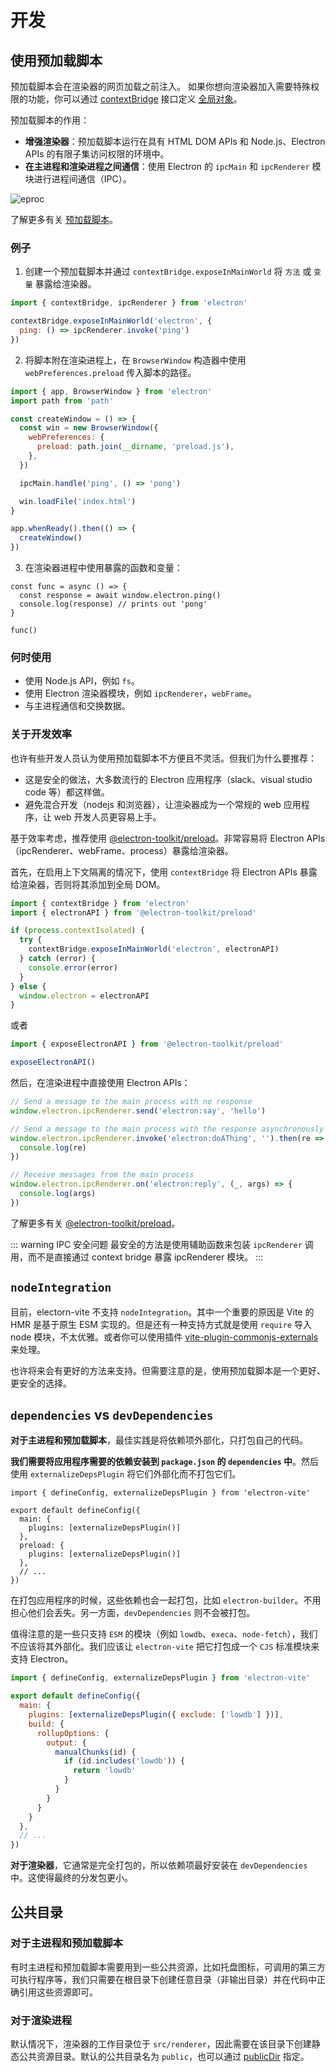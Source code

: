 # 开发

## 使用预加载脚本

预加载脚本会在渲染器的网页加载之前注入。 如果你想向渲染器加入需要特殊权限的功能，你可以通过 [contextBridge](https://www.electronjs.org/docs/latest/api/context-bridge) 接口定义 [全局对象](https://developer.mozilla.org/en-US/docs/Glossary/Global_object)。

预加载脚本的作用：

- **增强渲染器**：预加载脚本运行在具有 HTML DOM APIs 和 Node.js、Electron APIs 的有限子集访问权限的环境中。
- **在主进程和渲染进程之间通信**：使用 Electron 的 `ipcMain` 和 `ipcRenderer` 模块进行进程间通信（IPC）。

<script setup>
import { withBase } from 'vitepress'
</script>

<p>
  <img :src="withBase('/electron-processes.png')" class="ev-dev" alt="eproc">
</p>

了解更多有关 [预加载脚本](https://www.electronjs.org/docs/latest/tutorial/tutorial-preload)。

### 例子

1. 创建一个预加载脚本并通过 `contextBridge.exposeInMainWorld` 将 `方法` 或 `变量` 暴露给渲染器。

```js
import { contextBridge, ipcRenderer } from 'electron'

contextBridge.exposeInMainWorld('electron', {
  ping: () => ipcRenderer.invoke('ping')
})
```

2. 将脚本附在渲染进程上，在 `BrowserWindow` 构造器中使用 `webPreferences.preload` 传入脚本的路径。

```js {7,11}
import { app, BrowserWindow } from 'electron'
import path from 'path'

const createWindow = () => {
  const win = new BrowserWindow({
    webPreferences: {
      preload: path.join(__dirname, 'preload.js'),
    },
  })

  ipcMain.handle('ping', () => 'pong')

  win.loadFile('index.html')
}

app.whenReady().then(() => {
  createWindow()
})
```

3. 在渲染器进程中使用暴露的函数和变量：

```js{2}
const func = async () => {
  const response = await window.electron.ping()
  console.log(response) // prints out 'pong'
}

func()
```

### 何时使用

- 使用 Node.js API，例如 `fs`。
- 使用 Electron 渲染器模块，例如 `ipcRenderer`，`webFrame`。
- 与主进程通信和交换数据。

### 关于开发效率

也许有些开发人员认为使用预加载脚本不方便且不灵活。但我们为什么要推荐：

- 这是安全的做法，大多数流行的 Electron 应用程序（slack、visual studio code 等）都这样做。
- 避免混合开发（nodejs 和浏览器），让渲染器成为一个常规的 web 应用程序，让 web 开发人员更容易上手。

基于效率考虑，推荐使用 [@electron-toolkit/preload](https://github.com/alex8088/electron-toolkit/tree/master/packages/preload)。非常容易将 Electron APIs（ipcRenderer、webFrame、process）暴露​给渲染器。

首先，在启用上下文隔离的情况下，使用 `contextBridge` 将 Electron APIs 暴露给渲染器，否则将其添加到全局 DOM。

```js
import { contextBridge } from 'electron'
import { electronAPI } from '@electron-toolkit/preload'

if (process.contextIsolated) {
  try {
    contextBridge.exposeInMainWorld('electron', electronAPI)
  } catch (error) {
    console.error(error)
  }
} else {
  window.electron = electronAPI
}
```

或者

```js
import { exposeElectronAPI } from '@electron-toolkit/preload'

exposeElectronAPI()
```

然后，在渲染进程中直接使用 Electron APIs：

```js
// Send a message to the main process with no response
window.electron.ipcRenderer.send('electron:say', 'hello')

// Send a message to the main process with the response asynchronously
window.electron.ipcRenderer.invoke('electron:doAThing', '').then(re => {
  console.log(re)
})

// Receive messages from the main process
window.electron.ipcRenderer.on('electron:reply', (_, args) => {
  console.log(args)
})
```

了解更多有关 [@electron-toolkit/preload](https://github.com/alex8088/electron-toolkit/tree/master/packages/preload)。

::: warning IPC 安全问题
最安全的方法是使用辅助函数来包装 `ipcRenderer` 调用，而不是直接通过 context bridge 暴露 ipcRenderer 模块。
:::

## `nodeIntegration`

目前，electorn-vite 不支持 `nodeIntegration`。其中一个重要的原因是 Vite 的 HMR 是基于原生 ESM 实现的。但是还有一种支持方式就是使用 `require` 导入 node 模块，不太优雅。或者你可以使用插件 [vite-plugin-commonjs-externals](https://github.com/xiaoxiangmoe/vite-plugin-commonjs-externals) 来处理。

也许将来会有更好的方法来支持。但需要注意的是，使用预加载脚本是一个更好、更安全的选择。

## `dependencies` vs `devDependencies`

**对于主进程和预加载脚本**，最佳实践是将依赖项外部化，只打包自己的代码。

**我们需要将应用程序需要的依赖安装到 `package.json` 的 `dependencies` 中**。然后使用 `externalizeDepsPlugin` 将它们外部化而不打包它们。

```js{5,8}
import { defineConfig, externalizeDepsPlugin } from 'electron-vite'

export default defineConfig({
  main: {
    plugins: [externalizeDepsPlugin()]
  },
  preload: {
    plugins: [externalizeDepsPlugin()]
  },
  // ...
})
```

在打包应用程序的时候，这些依赖也会一起打包，比如 `electron-builder`。不用担心他们会丢失。另一方面，`devDependencies` 则不会被打包。

值得注意的是一些只支持 `ESM` 的模块（例如 `lowdb`、`execa`、`node-fetch`），我们不应该将其外部化。我们应该让 `electron-vite` 把它打包成一个 `CJS` 标准模块来支持 Electron。

```js {5}
import { defineConfig, externalizeDepsPlugin } from 'electron-vite'

export default defineConfig({
  main: {
    plugins: [externalizeDepsPlugin({ exclude: ['lowdb'] })],
    build: {
      rollupOptions: {
        output: {
          manualChunks(id) {
            if (id.includes('lowdb')) {
              return 'lowdb'
            }
          }
        }
      }
    }
  },
  // ...
})
```

**对于渲染器**，它通常是完全打包的，所以依赖项最好安装在 `devDependencies` 中。这使得最终的分发包更小。

## 公共目录

### 对于主进程和预加载脚本

有时主进程和预加载脚本需要用到一些公共资源，比如托盘图标，可调用的第三方可执行程序等，我们只需要在根目录下创建任意目录（非输出目录）并在代码中正确引用这些资源即可。

### 对于渲染进程

默认情况下，渲染器的工作目录位于 `src/renderer`，因此需要在该目录下创建静态公共资源目录。默认的公共目录名为 `public`，也可以通过 [publicDir](https://vitejs.dev/config/shared-options.html#publicdir) 指定。
